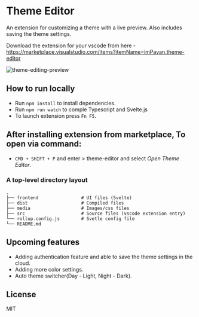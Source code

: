 # Theme Editor

An extension for customizing a theme with a live preview. Also includes saving the theme settings.

Download the extension for your vscode from here - https://marketplace.visualstudio.com/items?itemName=imPavan.theme-editor

![theme-editing-preview](https://media.giphy.com/media/IKq7Kxv1H6ATmxqznq/giphy.gif?cid=790b7611a7c1bad72361061e491ffe49db92550a4e44d41a&rid=giphy.gif&ct=g)

## How to run locally

* Run `npm install` to install dependencies.
* Run `npm run watch` to comple Typescript and Svelte.js
* To launch extension press `Fn F5`.


## After installing extension from marketplace, To open via command:
* `CMD + SHIFT + P` and enter > theme-editor and select *Open Theme Editor*.

### A top-level directory layout
    .
    ├── frontend                # UI files (Svelte)
    ├── dist                    # Compiled files 
    ├── media                   # Images/css files
    ├── src                     # Source files (vscode extension entry)
    └── rollup.config.js        # Svetle config file
    └── README.md

## Upcoming features
* Adding authentication feature and able to save the theme settings in the cloud.
* Adding more color settings.
* Auto theme switcher(Day - Light, Night - Dark).

License
----
MIT

